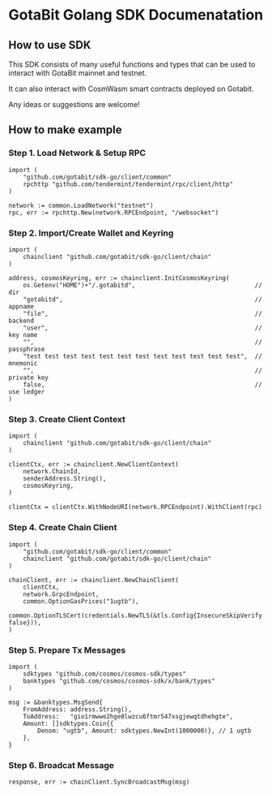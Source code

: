 # GotaBit Golang SDK Documenatation

## How to use SDK

This SDK consists of many useful functions and types that can be used to interact with GotaBit mainnet and testnet.

It can also interact with CosmWasm smart contracts deployed on Gotabit.

Any ideas or suggestions are welcome!

## How to make example

### Step 1. Load Network & Setup RPC

```code
import (
    "github.com/gotabit/sdk-go/client/common"
    rpchttp "github.com/tendermint/tendermint/rpc/client/http"
)

network := common.LoadNetwork("testnet")
rpc, err := rpchttp.New(network.RPCEndpoint, "/websocket")
```

### Step 2. Import/Create Wallet and Keyring

```code
import (
    chainclient "github.com/gotabit/sdk-go/client/chain"
)

address, cosmosKeyring, err := chainclient.InitCosmosKeyring(
    os.Getenv("HOME")+"/.gotabitd",                                 // dir
    "gotabitd",                                                     // appname
    "file",                                                         // backend
    "user",                                                         // key name
    "",                                                             // passphrase
    "test test test test test test test test test test test test",  // mnemonic
    "",                                                             // private key
    false,                                                          // use ledger
)
```

### Step 3. Create Client Context

```code
import (
    chainclient "github.com/gotabit/sdk-go/client/chain"
)

clientCtx, err := chainclient.NewClientContext(
    network.ChainId,
    senderAddress.String(),
    cosmosKeyring,
)

clientCtx = clientCtx.WithNodeURI(network.RPCEndpoint).WithClient(rpc)
```

### Step 4. Create Chain Client

```code
import (
    "github.com/gotabit/sdk-go/client/common"
    chainclient "github.com/gotabit/sdk-go/client/chain"
)

chainClient, err := chainclient.NewChainClient(
    clientCtx,
    network.GrpcEndpoint,
    common.OptionGasPrices("1ugtb"),
	common.OptionTLSCert(credentials.NewTLS(&tls.Config{InsecureSkipVerify: false})),
)
```

### Step 5. Prepare Tx Messages

```code
import (
	sdktypes "github.com/cosmos/cosmos-sdk/types"
	banktypes "github.com/cosmos/cosmos-sdk/x/bank/types"
)

msg := &banktypes.MsgSend{
    FromAddress: address.String(),
    ToAddress:   "gio1rmwwe2hge0lwzcu6ftmr547xsgjewqtdhehgte",
    Amount: []sdktypes.Coin{{
        Denom: "ugtb", Amount: sdktypes.NewInt(1000000)}, // 1 ugtb
    },
}
```

### Step 6. Broadcat Message

```code
response, err := chainClient.SyncBroadcastMsg(msg)
```
